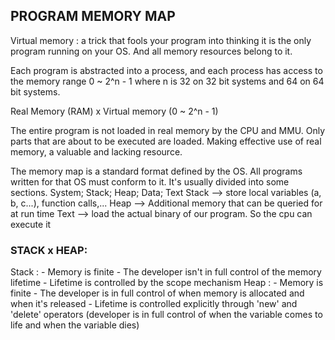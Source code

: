 
##  PROGRAM MEMORY MAP 


Virtual memory : a trick that fools your program into thinking it is the only program running on your OS. And all memory resources belong to it. 
    
Each program is abstracted into a process, and each process has access to the memory range 0 ~ 2^n - 1 where n is 32 on 32 bit systems and 64 on 64 bit systems.

Real Memory (RAM) x Virtual memory (0 ~ 2^n - 1) 

The entire program is not loaded in real memory by the CPU and MMU. Only parts that are about to be executed are loaded. Making effective use of real memory, a valuable and lacking resource. 

The memory map is a standard format defined by the OS. All programs written for that OS must conform to it. It's usually divided into some sections.
System; Stack; Heap; Data; Text
    Stack --> store local variables (a, b, c...), function calls,...
    Heap --> Additional memory that can be queried for at run time
    Text --> load the actual binary of our program. So the cpu can execute it


### STACK x HEAP:
Stack : 
    - Memory is finite 
    - The developer isn't in full control of the memory lifetime
    - Lifetime is controlled by the scope mechanism
Heap : 
    - Memory is finite
    - The developer is in full control of when memory is allocated and when it's released 
    - Lifetime is controlled explicitly through 'new' and 'delete' operators (developer is in full control of when the variable comes to life and when the variable dies)


